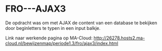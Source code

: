 # FRO---AJAX3
De opdracht was om met AJAX de content van een database te bekijken door beginletters te typen in een input balkje.

Link naar werkende pagina op MA-Cloud: http://26278.hosts2.ma-cloud.nl/bewijzenmap/periode1.3/fro/ajax3/index.html
